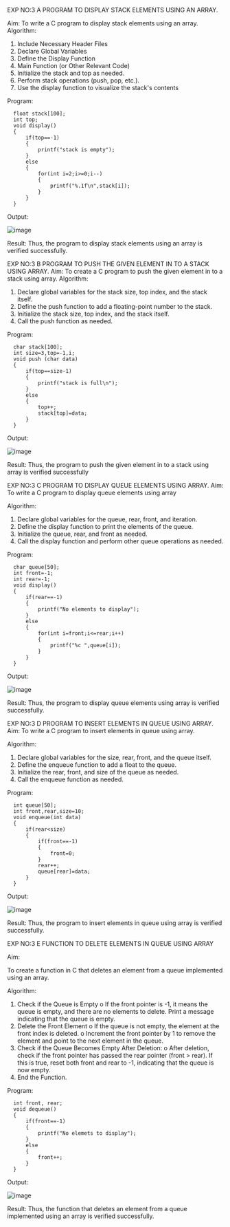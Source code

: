 EXP NO:3 A PROGRAM TO DISPLAY STACK ELEMENTS USING AN ARRAY.

Aim:
To write a C program to display stack elements using an array.
Algorithm:
1.	Include Necessary Header Files
2.	Declare Global Variables
3.	Define the Display Function
4.	Main Function (or Other Relevant Code)
5.	Initialize the stack and top as needed.
6.	Perform stack operations (push, pop, etc.).
7.	Use the display function to visualize the stack's contents
 
Program:

      float stack[100];
      int top;
      void display()
      {
          if(top==-1)
          {
              printf("stack is empty");
          }
          else
          {
              for(int i=2;i>=0;i--)
              {
                  printf("%.1f\n",stack[i]);
              }
          }
      }

Output:

![image](https://github.com/user-attachments/assets/8648d465-07fd-4cd0-a5ce-cd4408967da2)




Result:
Thus, the program to display stack elements using an array is verified successfully.
 

EXP NO:3 B PROGRAM TO PUSH THE GIVEN ELEMENT IN TO A STACK USING ARRAY.
Aim:
To create a C program to push the given element in to a stack using array.
Algorithm:
1.	Declare global variables for the stack size, top index, and the stack itself.
2.	Define the push function to add a floating-point number to the stack.
3.	Initialize the stack size, top index, and the stack itself.
4.	Call the push function as needed.
 
Program:

      char stack[100];
      int size=3,top=-1,i;
      void push (char data)
      {
          if(top==size-1)
          {
              printf("stack is full\n");
          }
          else
          {
              top++;
              stack[top]=data;
          }
      }

Output:

![image](https://github.com/user-attachments/assets/2e467ddc-5232-4e25-8932-94f6e375ede1)





Result:
Thus, the program to push the given element in to a stack using array is verified successfully


 
EXP NO:3 C PROGRAM TO DISPLAY QUEUE ELEMENTS USING ARRAY.
Aim:
To write a C program to display queue elements using array

Algorithm:
1.	Declare global variables for the queue, rear, front, and iteration.
2.	Define the display function to print the elements of the queue.
3.	Initialize the queue, rear, and front as needed.
4.	Call the display function and perform other queue operations as needed.
 
Program:

      char queue[50];
      int front=-1;
      int rear=-1;
      void display()
      {
          if(rear==-1)
          {
              printf("No elements to display");
          }
          else
          {
              for(int i=front;i<=rear;i++)
              {
                  printf("%c ",queue[i]);
              }
          }
      }

Output:

![image](https://github.com/user-attachments/assets/b05c03b2-f163-4338-9b70-7d5444e37839)



Result:
Thus, the program to display queue elements using array is verified successfully.


 
EXP NO:3 D PROGRAM TO INSERT ELEMENTS IN QUEUE USING ARRAY.
Aim:
To write a C program to insert elements in queue using array.

Algorithm:
1.	Declare global variables for the size, rear, front, and the queue itself.
2.	Define the enqueue function to add a float to the queue.
3.	Initialize the rear, front, and size of the queue as needed.
4.	Call the enqueue function as needed.

Program:

      int queue[50];
      int front,rear,size=10;
      void enqueue(int data)
      {
          if(rear<size)
          {
              if(front==-1)
              {
                  front=0;
              }
              rear++;
              queue[rear]=data;
          }
      }

Output:

![image](https://github.com/user-attachments/assets/70fc88fb-2ff9-4459-8c40-9e0b424bd51a)


Result:
Thus, the program to insert elements in queue using array is verified successfully.



 
EXP NO:3 E FUNCTION TO DELETE ELEMENTS IN QUEUE USING ARRAY



Aim:

To create a function in C that deletes an element from a queue implemented using an array.

Algorithm:

1.	Check if the Queue is Empty
o	If the front pointer is -1, it means the queue is empty, and there are no elements to delete. Print a message indicating that the queue is empty.
2.	Delete the Front Element
o	If the queue is not empty, the element at the front index is deleted.
o	Increment the front pointer by 1 to remove the element and point to the next element in the queue.
3.	Check if the Queue Becomes Empty After Deletion:
o	After deletion, check if the front pointer has passed the rear pointer (front > rear). If this is true, reset both front and rear to -1, indicating that the queue is now empty.
4.	End the Function.



Program:

      int front, rear;
      void dequeue()
      {
          if(front==-1)
          {
              printf("No elemets to display");
          }
          else
          {
              front++;
          }
      }

Output:

![image](https://github.com/user-attachments/assets/4dedf659-7b90-4164-b06a-df8cc088e819)



Result:
Thus, the function that deletes an element from a queue implemented using an array is verified successfully.
